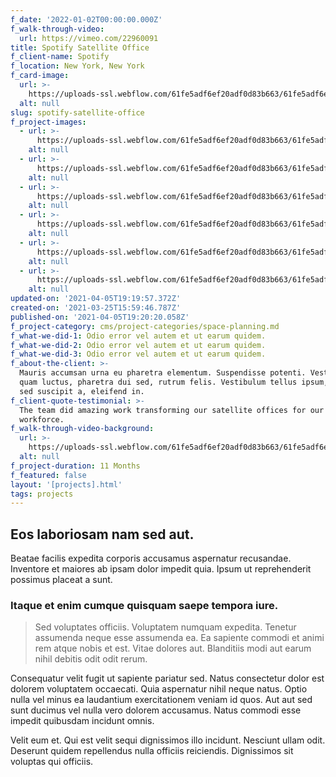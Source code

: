 ```yaml
---
f_date: '2022-01-02T00:00:00.000Z'
f_walk-through-video:
  url: https://vimeo.com/22960091
title: Spotify Satellite Office
f_client-name: Spotify
f_location: New York, New York
f_card-image:
  url: >-
    https://uploads-ssl.webflow.com/61fe5adf6ef20adf0d83b663/61fe5adf6ef20aa60983b67d_Space007.jpeg
  alt: null
slug: spotify-satellite-office
f_project-images:
  - url: >-
      https://uploads-ssl.webflow.com/61fe5adf6ef20adf0d83b663/61fe5adf6ef20a25eb83b67f_Space006.jpeg
    alt: null
  - url: >-
      https://uploads-ssl.webflow.com/61fe5adf6ef20adf0d83b663/61fe5adf6ef20a564e83b739_Space010.jpeg
    alt: null
  - url: >-
      https://uploads-ssl.webflow.com/61fe5adf6ef20adf0d83b663/61fe5adf6ef20acbab83b738_Space020.jpeg
    alt: null
  - url: >-
      https://uploads-ssl.webflow.com/61fe5adf6ef20adf0d83b663/61fe5adf6ef20aa19583b72f_Space021.jpeg
    alt: null
  - url: >-
      https://uploads-ssl.webflow.com/61fe5adf6ef20adf0d83b663/61fe5adf6ef20a2da683b680_Space025.jpeg
    alt: null
  - url: >-
      https://uploads-ssl.webflow.com/61fe5adf6ef20adf0d83b663/61fe5adf6ef20af6c083b73a_Space030.jpeg
    alt: null
updated-on: '2021-04-05T19:19:57.372Z'
created-on: '2021-03-25T15:59:46.787Z'
published-on: '2021-04-05T19:20:20.058Z'
f_project-category: cms/project-categories/space-planning.md
f_what-we-did-1: Odio error vel autem et ut earum quidem.
f_what-we-did-2: Odio error vel autem et ut earum quidem.
f_what-we-did-3: Odio error vel autem et ut earum quidem.
f_about-the-client: >-
  Mauris accumsan urna eu pharetra elementum. Suspendisse potenti. Vestibulum ut
  quam luctus, pharetra dui sed, rutrum felis. Vestibulum tellus ipsum, rhoncus
  sed suscipit a, eleifend in.
f_client-quote-testimonial: >-
  The team did amazing work transforming our satellite offices for our remote
  workforce.
f_walk-through-video-background:
  url: >-
    https://uploads-ssl.webflow.com/61fe5adf6ef20adf0d83b663/61fe5adf6ef20a43d683b681_Space013.jpeg
  alt: null
f_project-duration: 11 Months
f_featured: false
layout: '[projects].html'
tags: projects
---
```


Eos laboriosam nam sed aut.
---------------------------

Beatae facilis expedita corporis accusamus aspernatur recusandae. Inventore et maiores ab ipsam dolor impedit quia. Ipsum ut reprehenderit possimus placeat a sunt.

### Itaque et enim cumque quisquam saepe tempora iure.

> Sed voluptates officiis. Voluptatem numquam expedita. Tenetur assumenda neque esse assumenda ea. Ea sapiente commodi et animi rem atque nobis et est. Vitae dolores aut. Blanditiis modi aut earum nihil debitis odit odit rerum.

Consequatur velit fugit ut sapiente pariatur sed. Natus consectetur dolor est dolorem voluptatem occaecati. Quia aspernatur nihil neque natus. Optio nulla vel minus ea laudantium exercitationem veniam id quos. Aut aut sed sunt ducimus vel nulla vero dolorem accusamus. Natus commodi esse impedit quibusdam incidunt omnis.

Velit eum et. Qui est velit sequi dignissimos illo incidunt. Nesciunt ullam odit. Deserunt quidem repellendus nulla officiis reiciendis. Dignissimos sit voluptas qui officiis.

